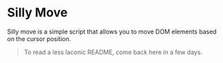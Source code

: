 # Silly Move

Silly move is a simple script that allows you to move DOM elements based on the cursor position.

> To read a less laconic README, come back here in a few days.
